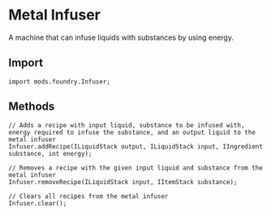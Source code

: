 # Metal Infuser

A machine that can infuse liquids with substances by using energy.

## Import
```zenscript
import mods.foundry.Infuser;
```

## Methods
```zenscript
// Adds a recipe with input liquid, substance to be infused with, energy required to infuse the substance, and an output liquid to the metal infuser
Infuser.addRecipe(ILiquidStack output, ILiquidStack input, IIngredient substance, int energy);

// Removes a recipe with the given input liquid and substance from the metal infuser
Infuser.removeRecipe(ILiquidStack input, IItemStack substance);

// Clears all recipes from the metal infuser
Infuser.clear();
```
